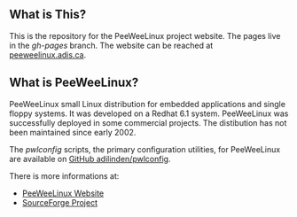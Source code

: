 ## What is This?

This is the repository for the PeeWeeLinux project website.  The pages live in the *gh-pages* branch.  The website can be reached at [peeweelinux.adis.ca](http://peeweelinux.adis.ca/).

## What is PeeWeeLinux?

PeeWeeLinux small Linux distribution for embedded applications and single floppy systems. It was developed on a Redhat 6.1 system. PeeWeeLinux was successfully deployed in some commercial projects. The distibution has not been maintained since early 2002.

The *pwlconfig* scripts, the primary configuration utilities, for PeeWeeLinux are available on [GitHub adilinden/pwlconfig](https://github.com/adilinden/pwlconfig).

There is more informations at:

*   [PeeWeeLinux Website](http://adilinden.github.io/pwlconfig/)
*   [SourceForge Project](https://sourceforge.net/projects/embedded/)
